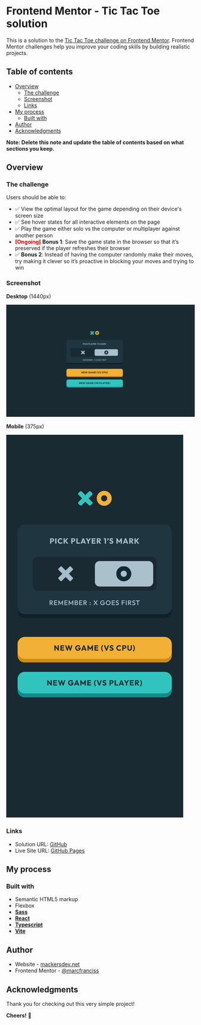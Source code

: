 # Frontend Mentor - Tic Tac Toe solution

This is a solution to the [Tic Tac Toe challenge on Frontend Mentor](https://www.frontendmentor.io/challenges/tic-tac-toe-game-Re7ZF_E2v). Frontend Mentor challenges help you improve your coding skills by building realistic projects.

## Table of contents

- [Overview](#overview)
  - [The challenge](#the-challenge)
  - [Screenshot](#screenshot)
  - [Links](#links)
- [My process](#my-process)
  - [Built with](#built-with)
- [Author](#author)
- [Acknowledgments](#acknowledgments)

**Note: Delete this note and update the table of contents based on what sections you keep.**

## Overview

### The challenge

Users should be able to:

- ✅ View the optimal layout for the game depending on their device's screen size
- ✅ See hover states for all interactive elements on the page
- ✅ Play the game either solo vs the computer or multiplayer against another person
- <span style="color: red">**[Ongoing]**</span> **Bonus 1**: Save the game state in the browser so that it’s preserved if the player refreshes their browser
- ✅ **Bonus 2**: Instead of having the computer randomly make their moves, try making it clever so it’s proactive in blocking your moves and trying to win

### Screenshot

**Desktop** (1440px)

![1440px](./screenshot.png)

**Mobile** (375px)

![](./mobile.png)

### Links

- Solution URL: [GitHub](https://github.com/marcfranciss/Tic-tac-toe.git)
- Live Site URL: [GitHub Pages](https://marcfranciss.github.io/Tic-tac-toe)

## My process

### Built with

- Semantic HTML5 markup
- Flexbox
- **[Sass](https://sass-lang.com/documentation/)**
- **[React](https://reactjs.org/)**
- **[Typescript](https://www.typescriptlang.org/docs/handbook/intro.html)**
- **[Vite](https://vitejs.dev/guide/)**

## Author

- Website - [mackersdev.net](https://www.mackersdev.net)
- Frontend Mentor - [@marcfranciss](https://www.frontendmentor.io/profile/marcfranciss)

## Acknowledgments

Thank you for checking out this very simple project!

**Cheers!** 🍻
